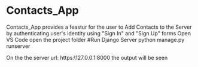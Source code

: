 # Contacts_App
Contacts_App provides a feastur for the user to Add Contacts to the Server by authenticating user's identity using "Sign In" and "Sign Up" forms
Open VS Code 
open the project folder
#Run Django Server 
      python manage.py runserver

On the the server url: https:\\127.0.0.1:8000  the output will be seen
